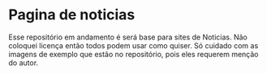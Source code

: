 # Pagina de noticias
 Esse repositório em andamento é será base para sites de Noticias. Não coloquei licença então todos podem usar como quiser. Só cuidado com as imagens de exemplo que estão no repositório, pois eles requerem menção do autor.
